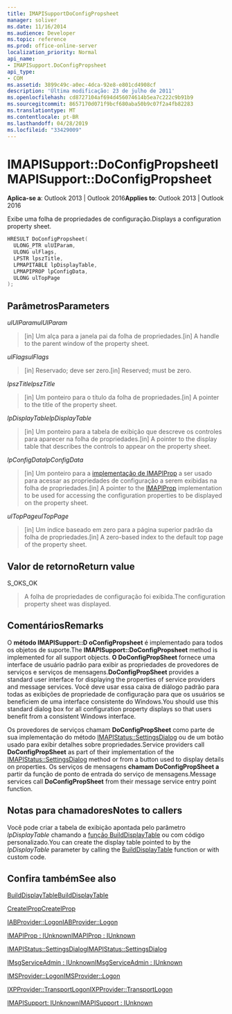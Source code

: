 ```yaml
---
title: IMAPISupportDoConfigPropsheet
manager: soliver
ms.date: 11/16/2014
ms.audience: Developer
ms.topic: reference
ms.prod: office-online-server
localization_priority: Normal
api_name:
- IMAPISupport.DoConfigPropsheet
api_type:
- COM
ms.assetid: 3899c49c-a0ec-4dca-92e8-e801cd4908cf
description: 'Última modificação: 23 de julho de 2011'
ms.openlocfilehash: cd8727104af694d456074614b5ea7c222c9b91b9
ms.sourcegitcommit: 8657170d071f9bcf680aba50b9c07f2a4fb82283
ms.translationtype: MT
ms.contentlocale: pt-BR
ms.lasthandoff: 04/28/2019
ms.locfileid: "33429009"
---
```

# <a name="imapisupportdoconfigpropsheet"></a><span data-ttu-id="1c8bd-103">IMAPISupport::DoConfigPropsheet</span><span class="sxs-lookup"><span data-stu-id="1c8bd-103">IMAPISupport::DoConfigPropsheet</span></span>

  
  
<span data-ttu-id="1c8bd-104">**Aplica-se a**: Outlook 2013 | Outlook 2016</span><span class="sxs-lookup"><span data-stu-id="1c8bd-104">**Applies to**: Outlook 2013 | Outlook 2016</span></span> 
  
<span data-ttu-id="1c8bd-105">Exibe uma folha de propriedades de configuração.</span><span class="sxs-lookup"><span data-stu-id="1c8bd-105">Displays a configuration property sheet.</span></span>
  
```cpp
HRESULT DoConfigPropsheet(
  ULONG_PTR ulUIParam,
  ULONG ulFlags,
  LPSTR lpszTitle,
  LPMAPITABLE lpDisplayTable,
  LPMAPIPROP lpConfigData,
  ULONG ulTopPage
);
```

## <a name="parameters"></a><span data-ttu-id="1c8bd-106">Parâmetros</span><span class="sxs-lookup"><span data-stu-id="1c8bd-106">Parameters</span></span>

 <span data-ttu-id="1c8bd-107">_ulUIParam_</span><span class="sxs-lookup"><span data-stu-id="1c8bd-107">_ulUIParam_</span></span>
  
> <span data-ttu-id="1c8bd-108">[in] Um alça para a janela pai da folha de propriedades.</span><span class="sxs-lookup"><span data-stu-id="1c8bd-108">[in] A handle to the parent window of the property sheet.</span></span>
    
 <span data-ttu-id="1c8bd-109">_ulFlags_</span><span class="sxs-lookup"><span data-stu-id="1c8bd-109">_ulFlags_</span></span>
  
> <span data-ttu-id="1c8bd-110">[in] Reservado; deve ser zero.</span><span class="sxs-lookup"><span data-stu-id="1c8bd-110">[in] Reserved; must be zero.</span></span>
    
 <span data-ttu-id="1c8bd-111">_lpszTitle_</span><span class="sxs-lookup"><span data-stu-id="1c8bd-111">_lpszTitle_</span></span>
  
> <span data-ttu-id="1c8bd-112">[in] Um ponteiro para o título da folha de propriedades.</span><span class="sxs-lookup"><span data-stu-id="1c8bd-112">[in] A pointer to the title of the property sheet.</span></span>
    
 <span data-ttu-id="1c8bd-113">_lpDisplayTable_</span><span class="sxs-lookup"><span data-stu-id="1c8bd-113">_lpDisplayTable_</span></span>
  
> <span data-ttu-id="1c8bd-114">[in] Um ponteiro para a tabela de exibição que descreve os controles para aparecer na folha de propriedades.</span><span class="sxs-lookup"><span data-stu-id="1c8bd-114">[in] A pointer to the display table that describes the controls to appear on the property sheet.</span></span>
    
 <span data-ttu-id="1c8bd-115">_lpConfigData_</span><span class="sxs-lookup"><span data-stu-id="1c8bd-115">_lpConfigData_</span></span>
  
> <span data-ttu-id="1c8bd-116">[in] Um ponteiro para a [implementação de IMAPIProp](imapipropiunknown.md) a ser usado para acessar as propriedades de configuração a serem exibidas na folha de propriedades.</span><span class="sxs-lookup"><span data-stu-id="1c8bd-116">[in] A pointer to the [IMAPIProp](imapipropiunknown.md) implementation to be used for accessing the configuration properties to be displayed on the property sheet.</span></span> 
    
 <span data-ttu-id="1c8bd-117">_ulTopPage_</span><span class="sxs-lookup"><span data-stu-id="1c8bd-117">_ulTopPage_</span></span>
  
> <span data-ttu-id="1c8bd-118">[in] Um índice baseado em zero para a página superior padrão da folha de propriedades.</span><span class="sxs-lookup"><span data-stu-id="1c8bd-118">[in] A zero-based index to the default top page of the property sheet.</span></span>
    
## <a name="return-value"></a><span data-ttu-id="1c8bd-119">Valor de retorno</span><span class="sxs-lookup"><span data-stu-id="1c8bd-119">Return value</span></span>

<span data-ttu-id="1c8bd-120">S_OK</span><span class="sxs-lookup"><span data-stu-id="1c8bd-120">S_OK</span></span> 
  
> <span data-ttu-id="1c8bd-121">A folha de propriedades de configuração foi exibida.</span><span class="sxs-lookup"><span data-stu-id="1c8bd-121">The configuration property sheet was displayed.</span></span>
    
## <a name="remarks"></a><span data-ttu-id="1c8bd-122">Comentários</span><span class="sxs-lookup"><span data-stu-id="1c8bd-122">Remarks</span></span>

<span data-ttu-id="1c8bd-123">O **método IMAPISupport::D oConfigPropsheet** é implementado para todos os objetos de suporte.</span><span class="sxs-lookup"><span data-stu-id="1c8bd-123">The **IMAPISupport::DoConfigPropsheet** method is implemented for all support objects.</span></span> <span data-ttu-id="1c8bd-124">**O DoConfigPropSheet** fornece uma interface de usuário padrão para exibir as propriedades de provedores de serviços e serviços de mensagens.</span><span class="sxs-lookup"><span data-stu-id="1c8bd-124">**DoConfigPropSheet** provides a standard user interface for displaying the properties of service providers and message services.</span></span> <span data-ttu-id="1c8bd-125">Você deve usar essa caixa de diálogo padrão para todas as exibições de propriedade de configuração para que os usuários se beneficiem de uma interface consistente do Windows.</span><span class="sxs-lookup"><span data-stu-id="1c8bd-125">You should use this standard dialog box for all configuration property displays so that users benefit from a consistent Windows interface.</span></span> 
  
<span data-ttu-id="1c8bd-126">Os provedores de serviços chamam **DoConfigPropSheet** como parte de sua implementação do método [IMAPIStatus::SettingsDialog](imapistatus-settingsdialog.md) ou de um botão usado para exibir detalhes sobre propriedades.</span><span class="sxs-lookup"><span data-stu-id="1c8bd-126">Service providers call **DoConfigPropSheet** as part of their implementation of the [IMAPIStatus::SettingsDialog](imapistatus-settingsdialog.md) method or from a button used to display details on properties.</span></span> <span data-ttu-id="1c8bd-127">Os serviços de mensagens **chamam DoConfigPropSheet a** partir da função de ponto de entrada do serviço de mensagens.</span><span class="sxs-lookup"><span data-stu-id="1c8bd-127">Message services call **DoConfigPropSheet** from their message service entry point function.</span></span> 
  
## <a name="notes-to-callers"></a><span data-ttu-id="1c8bd-128">Notas para chamadores</span><span class="sxs-lookup"><span data-stu-id="1c8bd-128">Notes to callers</span></span>

<span data-ttu-id="1c8bd-129">Você pode criar a tabela de exibição apontada pelo parâmetro  _lpDisplayTable_ chamando a [função BuildDisplayTable](builddisplaytable.md) ou com código personalizado.</span><span class="sxs-lookup"><span data-stu-id="1c8bd-129">You can create the display table pointed to by the  _lpDisplayTable_ parameter by calling the [BuildDisplayTable](builddisplaytable.md) function or with custom code.</span></span> 
  
## <a name="see-also"></a><span data-ttu-id="1c8bd-130">Confira também</span><span class="sxs-lookup"><span data-stu-id="1c8bd-130">See also</span></span>



[<span data-ttu-id="1c8bd-131">BuildDisplayTable</span><span class="sxs-lookup"><span data-stu-id="1c8bd-131">BuildDisplayTable</span></span>](builddisplaytable.md)
  
[<span data-ttu-id="1c8bd-132">CreateIProp</span><span class="sxs-lookup"><span data-stu-id="1c8bd-132">CreateIProp</span></span>](createiprop.md)
  
[<span data-ttu-id="1c8bd-133">IABProvider::Logon</span><span class="sxs-lookup"><span data-stu-id="1c8bd-133">IABProvider::Logon</span></span>](iabprovider-logon.md)
  
[<span data-ttu-id="1c8bd-134">IMAPIProp : IUnknown</span><span class="sxs-lookup"><span data-stu-id="1c8bd-134">IMAPIProp : IUnknown</span></span>](imapipropiunknown.md)
  
[<span data-ttu-id="1c8bd-135">IMAPIStatus::SettingsDialog</span><span class="sxs-lookup"><span data-stu-id="1c8bd-135">IMAPIStatus::SettingsDialog</span></span>](imapistatus-settingsdialog.md)
  
[<span data-ttu-id="1c8bd-136">IMsgServiceAdmin : IUnknown</span><span class="sxs-lookup"><span data-stu-id="1c8bd-136">IMsgServiceAdmin : IUnknown</span></span>](imsgserviceadminiunknown.md)
  
[<span data-ttu-id="1c8bd-137">IMSProvider::Logon</span><span class="sxs-lookup"><span data-stu-id="1c8bd-137">IMSProvider::Logon</span></span>](imsprovider-logon.md)
  
[<span data-ttu-id="1c8bd-138">IXPProvider::TransportLogon</span><span class="sxs-lookup"><span data-stu-id="1c8bd-138">IXPProvider::TransportLogon</span></span>](ixpprovider-transportlogon.md)
  
[<span data-ttu-id="1c8bd-139">IMAPISupport: IUnknown</span><span class="sxs-lookup"><span data-stu-id="1c8bd-139">IMAPISupport : IUnknown</span></span>](imapisupportiunknown.md)

